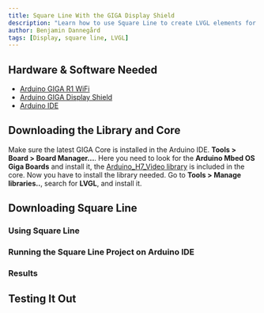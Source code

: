 ```yaml
---
title: Square Line With the GIGA Display Shield
description: "Learn how to use Square Line to create LVGL elements for the GIGA Display Shield"
author: Benjamin Dannegård
tags: [Display, square line, LVGL]
---
```




## Hardware & Software Needed

- [Arduino GIGA R1 WiFi](https://store.arduino.cc/products/giga-r1-wifi)
- [Arduino GIGA Display Shield](https://store.arduino.cc/products/giga-display-shield)
- [Arduino IDE](https://www.arduino.cc/en/software)

## Downloading the Library and Core

Make sure the latest GIGA Core is installed in the Arduino IDE. **Tools > Board > Board Manager...**. Here you need to look for the **Arduino Mbed OS Giga Boards** and install it, the [Arduino_H7_Video library](https://github.com/arduino/ArduinoCore-mbed/tree/main/libraries/Arduino_H7_Video) is included in the core. Now you have to install the library needed. Go to **Tools > Manage libraries..**, search for **LVGL**, and install it.

## Downloading Square Line


### Using Square Line


### Running the Square Line Project on Arduino IDE

### Results

## Testing It Out


